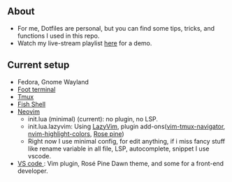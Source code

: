 ## About

- For me, Dotfiles are personal, but you can find some tips, tricks, and functions I used in this repo.
- Watch my live-stream playlist [here](https://www.youtube.com/playlist?list=PLcazFfFZIFPld0UvU7OxYl6ayyBJ6MvY7) for a demo.

## Current setup

- Fedora, Gnome Wayland
- [Foot terminal](./foot/foot.ini)
- [Tmux](./tmux/tmux.conf)
- [Fish Shell](./fish/)
- [Neovim](./nvim/)
  - init.lua (minimal) (current): no plugin, no LSP.
  - init.lua.lazyvim: Using [LazyVim](https://www.lazyvim.org/), plugin add-ons([vim-tmux-navigator](https://github.com/christoomey/vim-tmux-navigator), [nvim-highlight-colors](https://github.com/brenoprata10/nvim-highlight-colors), [Rose pine](https://github.com/rose-pine/neovim))
  - Right now I use minimal config, for edit anything, if i miss fancy stuff like rename variable in all file, LSP, autocomplete, snippet I use vscode.
- [ VS code ](./profile.code-profile): Vim plugin, Rosé Pine Dawn theme, and some for a front-end developer.
